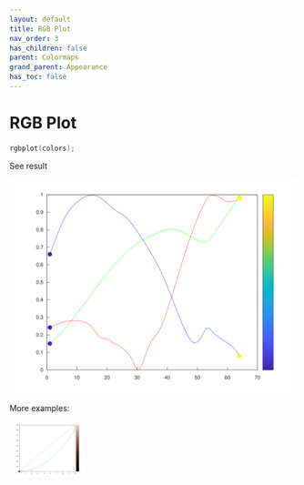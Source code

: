 ```yaml
---
layout: default
title: RGB Plot
nav_order: 3
has_children: false
parent: Colormaps
grand_parent: Appearance
has_toc: false
---
```

# RGB Plot

```cpp
rgbplot(colors);
```


See result

[![example_rgbplot_1](rgbplot/rgbplot_1.svg)](https://github.com/alandefreitas/matplotplusplus/blob/master/examples/appearance/colormaps/rgbplot/rgbplot_1.cpp)

More examples:
    
[![example_rgbplot_2](rgbplot/rgbplot_2_thumb.png)](https://github.com/alandefreitas/matplotplusplus/blob/master/examples/appearance/colormaps/rgbplot/rgbplot_2.cpp)
  




<!-- Generated with mdsplit: https://github.com/alandefreitas/mdsplit -->
